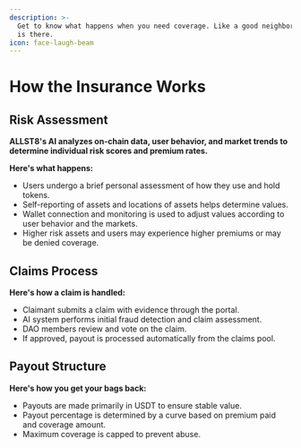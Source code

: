 ```yaml
---
description: >-
  Get to know what happens when you need coverage. Like a good neighbor, ALLST8
  is there.
icon: face-laugh-beam
---
```


# How the Insurance Works

## Risk Assessment

**ALLST8's AI analyzes on-chain data, user behavior, and market trends to determine individual risk scores and premium rates.**

**Here's what happens:**

* Users undergo a brief personal assessment of how they use and hold tokens.
* Self-reporting of assets and locations of assets helps determine values.
* Wallet connection and monitoring is used to adjust values according to user behavior and the markets.
* Higher risk assets and users may experience higher premiums or may be denied coverage.

## Claims Process

**Here's how a claim is handled:**

* Claimant submits a claim with evidence through the portal.
* AI system performs initial fraud detection and claim assessment.
* DAO members review and vote on the claim.
* If approved, payout is processed automatically from the claims pool.

## Payout Structure

**Here's how you get your bags back:**

* Payouts are made primarily in USDT to ensure stable value.
* Payout percentage is determined by a curve based on premium paid and coverage amount.
* Maximum coverage is capped to prevent abuse.
